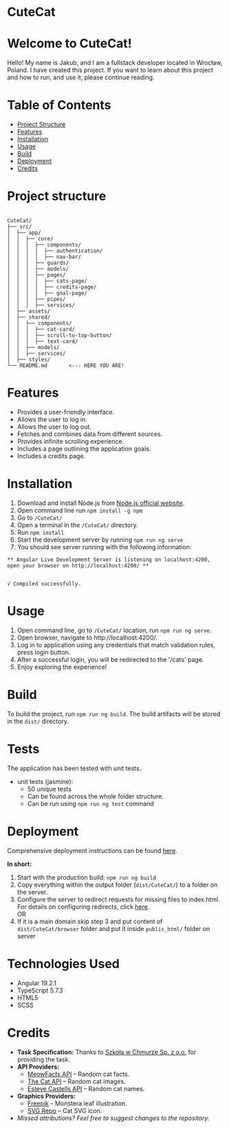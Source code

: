 # CuteCat

# Welcome to CuteCat!

Hello! My name is Jakub, and I am a fullstack developer located in Wrocław, Poland. I have created this project. If you
want to learn about this project and how to run, and use it, please continue reading.

# Table of Contents

- [Project Structure](#project-structure)
- [Features](#features)
- [Installation](#installation)
- [Usage](#usage)
- [Build](#build)
- [Deployment](#deployment)
- [Credits](#credits)

# Project structure

```

CuteCat/
├── src/
│  ├── app/
│  │  ├── core/
│  │  │  ├── components/
│  │  │  │  ├── authentication/
│  │  │  │  ├── nav-bar/
│  │  │  ├── guards/
│  │  │  ├── models/
│  │  │  ├── pages/
│  │  │  │  ├── cats-page/
│  │  │  │  ├── credits-page/
│  │  │  │  ├── goal-page/
│  │  │  ├── pipes/
│  │  │  ├── services/
│  ├── assets/
│  ├── shared/
│  │  ├── components/
│  │  │  ├── cat-card/
│  │  │  ├── scroll-to-top-button/
│  │  │  ├── text-card/
│  │  ├── models/
│  │  ├── services/
│  ├── styles/
└── README.md       <--- HERE YOU ARE!
```

# Features

- Provides a user-friendly interface.
- Allows the user to log in.
- Allows the user to log out.
- Fetches and combines data from different sources.
- Provides infinite scrolling experience.
- Includes a page outlining the application goals.
- Includes a credits page.

# Installation

1. Download and install Node.js from [Node.js official website](https://nodejs.org).
2. Open command line run `npm install -g npm`
3. Go to `/CuteCat/`
4. Open a terminal in the `/CuteCat/` directory.
5. Run `npm install`
6. Start the development server by running `npm run ng serve`
7. You should see server running with the following information:

```
** Angular Live Development Server is listening on localhost:4200, open your browser on http://localhost:4200/ **


√ Compiled successfully.
```

# Usage

1. Open command line, go to `/CuteCat/` location, run `npm run ng serve`.
2. Open browser, navigate to http://localhost:4200/.
3. Log in to application using any credentials that match validation rules, press login button.
4. After a successful login, you will be redirected to the '/cats' page.
5. Enjoy exploring the experience!

# Build

To build the project, run `npm run ng build`. The build artifacts will be stored in the `dist/` directory.

# Tests

The application has been tested with unit tests.

- unit tests (jasmine):
    - 50 unique tests
    - Can be found across the whole folder structure.
    - Can be run using `npm run ng test` command

# Deployment

Comprehensive deployment instructions can be
found [here](https://v17.angular.io/guide/deployment#basic-deployment-to-a-remote-server).

**In short:**

1. Start with the production build: `npm run ng build`
2. Copy everything within the output folder (`dist/CuteCat/`) to a folder on the server.
3. Configure the server to redirect requests for missing files to index.html. For details on configuring redirects,
   click [here](https://v17.angular.io/guide/deployment#fallback).
   <br>OR
4. If it is a main domain skip step 3 and put content of `dist/CuteCat/browser` folder and put it
   inside `public_html/`
   folder on server

# Technologies Used

- Angular 19.2.1
- TypeScript 5.7.3
- HTML5
- SCSS

# Credits

- **Task Specification:** Thanks to [Szkoła w Chmurze Sp. z o.o.](https://szkolawchmurze.org/) for providing the task.
- **API Providers:**
    - [MeowFacts API](https://meowfacts.herokuapp.com/) – Random cat facts.
    - [The Cat API](https://api.thecatapi.com/v1/images/search) – Random cat images.
    - [Esteve Castells API](https://tools.estevecastells.com/api/cats/v1) – Random cat names.
- **Graphics Providers:**
    - [Freepik](https://www.freepik.com/) – Monstera leaf illustration.
    - [SVG Repo](https://www.svgrepo.com/svg/307465/cat-kitty-kitten-feline) – Cat SVG icon.
- *Missed attributions? Feel free to suggest changes to the repository.*
